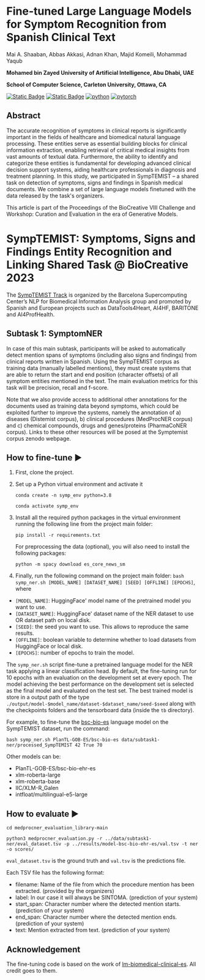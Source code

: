 # Fine-tuned Large Language Models for Symptom Recognition from Spanish Clinical Text
Mai A. Shaaban, Abbas Akkasi, Adnan Khan, Majid Komeili, Mohammad Yaqub

**Mohamed bin Zayed University of Artificial Intelligence, Abu Dhabi, UAE**

**School of  Computer Science,  Carleton University, Ottawa, CA**


[![Static Badge](https://img.shields.io/badge/GitHub-%20AiMl-fuchsia?link=https%3A%2F%2Fgithub.com%2FAiMl-hub)](https://github.com/AiMl-hub)
[![Static Badge](https://img.shields.io/badge/Paper-Link-yellowgreen?link=https%3A%2F%2Fzenodo.org%2Frecords%2F10104139)](https://zenodo.org/records/10104139)
[![python](https://img.shields.io/badge/Python-3.8-3776AB.svg?style=flat&logo=python&logoColor=white)](https://www.python.org)
[![pytorch](https://img.shields.io/badge/PyTorch-1.7.1-EE4C2C.svg?style=flat&logo=pytorch)](https://pytorch.org)

## Abstract

The accurate recognition of symptoms in clinical reports is significantly important in the fields of healthcare and biomedical natural language processing. These entities serve as essential building blocks for clinical information extraction, enabling retrieval of critical medical insights from vast amounts of textual data. Furthermore, the ability to identify and categorize these entities is fundamental for developing advanced clinical decision support systems, aiding healthcare professionals in diagnosis and treatment planning. In this study, we participated in SympTEMIST – a shared task on detection of symptoms, signs and findings in Spanish medical documents. We combine a set of large language models finetuned with the data released by the task's organizers.


This article is part of the Proceedings of the BioCreative VIII Challenge and Workshop: Curation and Evaluation in the era of Generative Models.

# SympTEMIST: Symptoms, Signs and Findings Entity Recognition and Linking Shared Task @ BioCreative 2023
The [SympTEMIST Track](https://temu.bsc.es/symptemist/) is organized by the Barcelona Supercomputing Center’s NLP for Biomedical Information Analysis group and promoted by Spanish and European projects such as DataTools4Heart, AI4HF, BARITONE and AI4ProfHealth.
## Subtask 1: SymptomNER
In case of this main subtask, participants will be asked to automatically detect mention spans of symptoms (including also signs and findings) from clinical reports written in Spanish. Using the SympTEMIST corpus as training data (manually labelled mentions), they must create systems that are able to return the start and end position (character offsets) of all symptom entities mentioned in the text. The main evaluation metrics for this task will be precision, recall and f-score.

Note that we also provide access to additional other annotations for the documents used as training data beyond symptoms, which could be exploited further to improve the systems, namely the annotation of a) diseases (Distemist corpus), b) clinical procedures (MedProcNER corpus) and c) chemical compounds, drugs and genes/proteins (PharmaCoNER corpus). Links to these other resources will be posed at the Symptemist corpus zenodo webpage.

## How to fine-tune ️▶️

1) First, clone the project.

2) Set up a Python virtual environment and activate it

   `conda create -n symp_env python=3.8`
   
   `conda activate symp_env`

3) Install all the required python packages in the virtual environment running the following line from the project main folder:

   `pip install -r requirements.txt`

   For preprocessing the data (optional), you will also need to install the following packages:

   `python -m spacy download es_core_news_sm`

4) Finally, run the following command on the project main folder: `bash symp_ner.sh [MODEL_NAME] [DATASET_NAME] [SEED] [OFFLINE] [EPOCHS]`, where

  - `[MODEL_NAME]`: HuggingFace' model name of the pretrained model you want to use.
  - `[DATASET_NAME]`: HuggingFace' dataset name of the NER dataset to use OR dataset path on local disk.
  - `[SEED]`: the seed you want to use. This allows to reproduce the same results.
  - `[OFFLINE]`: boolean variable to determine whether to load datasets from HuggingFace or local disk.
   - `[EPOCHS]`: number of epochs to train the model.

The `symp_ner.sh` script fine-tune a pretrained language model for the NER task applying a linear classification head. By default, the fine-tuning run for 10 epochs with an evaluation on the development set at every epoch. The model achieving the best performance on the development set is selected as the final model and evaluated on the test set. The best trained model is store in a output path of the type `./output/model-$model_name/dataset-$dataset_name/seed-$seed` along with the checkpoints folders and the tensorboard data (inside the `tb` directory). 

For example, to fine-tune the [bsc-bio-es](https://huggingface.co/PlanTL-GOB-ES/bsc-bio-es) language model on the SympTEMIST dataset, run the command: 

```
bash symp_ner.sh PlanTL-GOB-ES/bsc-bio-es data/subtask1-ner/processed_SympTEMIST 42 True 70
```
Other models can be:
- PlanTL-GOB-ES/bsc-bio-ehr-es
- xlm-roberta-large
- xlm-roberta-base
- IIC/XLM-R_Galen
- intfloat/multilingual-e5-large

## How to evaluate ️▶️
```
cd medprocner_evaluation_library-main
```

```
python3 medprocner_evaluation.py -r ../data/subtask1-ner/eval_dataset.tsv -p ../results/model-bsc-bio-ehr-es/val.tsv -t ner -o scores/
```

```eval_dataset.tsv``` is the ground truth and ```val.tsv``` is the predictions file.

Each TSV file has the following format:
- filename: Name of the file from which the procedure mention has been extracted. (provided by the organizers)
- label: In our case it will always be SINTOMA. (prediction of your system)
- start_span: Character number where the detected mention starts. (prediction of your system)
- end_span: Character number where the detected mention ends. (prediction of your system)
- text: Mention extracted from text. (prediction of your system)


## Acknowledgement
The fine-tuning code is based on the work of [lm-biomedical-clinical-es](https://github.com/PlanTL-GOB-ES/lm-biomedical-clinical-es). All credit goes to them.

